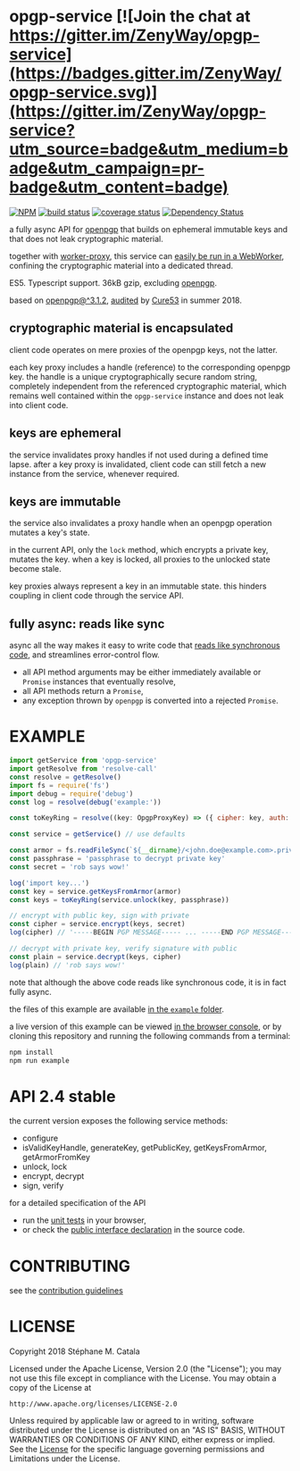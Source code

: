 # opgp-service [![Join the chat at https://gitter.im/ZenyWay/opgp-service](https://badges.gitter.im/ZenyWay/opgp-service.svg)](https://gitter.im/ZenyWay/opgp-service?utm_source=badge&utm_medium=badge&utm_campaign=pr-badge&utm_content=badge)
[![NPM](https://nodei.co/npm/opgp-service.png?compact=true)](https://nodei.co/npm/opgp-service/)
[![build status](https://travis-ci.org/ZenyWay/opgp-service.svg?branch=master)](https://travis-ci.org/ZenyWay/opgp-service)
[![coverage status](https://coveralls.io/repos/github/ZenyWay/opgp-service/badge.svg?branch=master)](https://coveralls.io/github/ZenyWay/opgp-service)
[![Dependency Status](https://gemnasium.com/badges/github.com/ZenyWay/opgp-service.svg)](https://gemnasium.com/github.com/ZenyWay/opgp-service)

a fully async API for [openpgp](https://openpgpjs.org/)
that builds on ephemeral immutable keys and
that does not leak cryptographic material.

together with [worker-proxy](https://www.npmjs.com/package/worker-proxy),
this service can [easily be run in a WebWorker](https://gist.github.com/smcatala/bee0f411b08ec45933cb69264812a62e),
confining the cryptographic material into a dedicated thread.

ES5. Typescript support. 36kB gzip, excluding [openpgp](https://openpgpjs.org/).

based on [openpgp@^3.1.2](https://openpgpjs.org/),
[audited](https://protonmail.com/blog/openpgpjs-protonmail-security-audit/) by [Cure53](https://cure53.de/) in summer 2018.

## cryptographic material is encapsulated
client code operates on mere proxies of the openpgp keys, not the latter.

each key proxy includes a handle (reference) to the corresponding openpgp key.
the handle is a unique cryptographically secure random string,
completely independent from the referenced cryptographic material,
which remains well contained within the `opgp-service` instance
and does not leak into client code.

## keys are ephemeral
the service invalidates proxy handles if not used during a defined time lapse.
after a key proxy is invalidated,
client code can still fetch a new instance from the service, whenever required.

## keys are immutable
the service also invalidates a proxy handle when an openpgp operation
mutates a key's state.

in the current API, only the `lock` method, which encrypts a private key,
mutates the key.
when a key is locked, all proxies to the unlocked state become stale.

key proxies always represent a key in an immutable state.
this hinders coupling in client code through the service API.

## fully async: reads like sync
async all the way makes it easy to write code that [reads like synchronous code](https://www.npmjs.com/package/resolve-call),
and streamlines error-control flow.
* all API method arguments may be either immediately available
or `Promise` instances that eventually resolve,
* all API methods return a `Promise`,
* any exception thrown by `openpgp` is converted into a rejected `Promise`.

# <a name="example"></a> EXAMPLE
```javascript
import getService from 'opgp-service'
import getResolve from 'resolve-call'
const resolve = getResolve()
import fs = require('fs')
import debug = require('debug')
const log = resolve(debug('example:'))

const toKeyRing = resolve((key: OpgpProxyKey) => ({ cipher: key, auth: key }))

const service = getService() // use defaults

const armor = fs.readFileSync(`${__dirname}/<john.doe@example.com>.private.key`, 'utf8')
const passphrase = 'passphrase to decrypt private key'
const secret = 'rob says wow!'

log('import key...')
const key = service.getKeysFromArmor(armor)
const keys = toKeyRing(service.unlock(key, passphrase))

// encrypt with public key, sign with private
const cipher = service.encrypt(keys, secret)
log(cipher) // '-----BEGIN PGP MESSAGE----- ... -----END PGP MESSAGE-----'

// decrypt with private key, verify signature with public
const plain = service.decrypt(keys, cipher)
log(plain) // 'rob says wow!'
```
note that although the above code reads like synchronous code,
it is in fact fully async.

the files of this example are available [in the `example` folder](./spec/example).

a live version of this example can be viewed [in the browser console](https://cdn.rawgit.com/ZenyWay/opgp-service/v2.4.1/spec/example/index.html),
or by cloning this repository and running the following commands from a terminal:
```bash
npm install
npm run example
```

# <a name="api"></a> API 2.4 stable
the current version exposes the following service methods:
* configure
* isValidKeyHandle, generateKey, getPublicKey, getKeysFromArmor, getArmorFromKey
* unlock, lock
* encrypt, decrypt
* sign, verify

for a detailed specification of the API
* run the [unit tests](https://cdn.rawgit.com/ZenyWay/opgp-service/v2.4.1/spec/web/index.html)
in your browser,
* or check the [public interface declaration](./src/index.ts#L26-L469)
in the source code.

# <a name="contributing"></a> CONTRIBUTING
see the [contribution guidelines](./CONTRIBUTING.md)

# <a name="license"></a> LICENSE
Copyright 2018 Stéphane M. Catala

Licensed under the Apache License, Version 2.0 (the "License");
you may not use this file except in compliance with the License.
You may obtain a copy of the License at

    http://www.apache.org/licenses/LICENSE-2.0

Unless required by applicable law or agreed to in writing, software
distributed under the License is distributed on an "AS IS" BASIS,
WITHOUT WARRANTIES OR CONDITIONS OF ANY KIND, either express or implied.
See the [License](./LICENSE) for the specific language governing permissions and
Limitations under the License.
